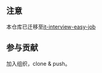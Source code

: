 ## 注意

本仓库已迁移至[it-interview-easy-job](https://github.com/it-interview/easy-job)

## 参与贡献

加入组织，clone & push。